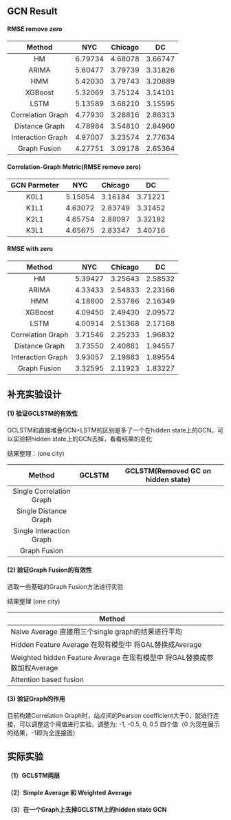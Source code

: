 ## GCN Result

#### RMSE remove zero


| Method | NYC | Chicago | DC |
| :-: | :-: | :-: | :-: |
|HM|6.79734|4.68078|3.66747|
|ARIMA|5.60477|3.79739|3.31826|
|HMM|5.42030|3.79743|3.20889|
|XGBoost|5.32069|3.75124|3.14101|
|LSTM|5.13589|3.68210|3.15595|
|Correlation Graph|4.77930|3.28816|2.86313|
|Distance Graph|4.78984|3.54810|2.84960|
|Interaction Graph|4.97007|3.23574|2.77634|
|Graph Fusion|4.27751|3.09178|2.65364|



#### Correlation-Graph Metric(RMSE remove zero)

| GCN Parmeter |   NYC   | Chicago |   DC    |
| :----------: | :-----: | :-----: | :-----: |
|     K0L1     | 5.15054 | 3.16184 | 3.71221 |
|     K1L1     | 4.63072 | 2.83749 | 3.31452 |
|     K2L1     | 4.65754 | 2.88097 | 3.32182 |
|     K3L1     | 4.65675 | 2.83347 | 3.40716 |

#### RMSE with zero

|      Method       |   NYC   | Chicago |   DC    |
| :---------------: | :-----: | :-----: | :-----: |
|        HM         | 5.39427 | 3.25643 | 2.58532 |
|       ARIMA       | 4.33433 | 2.54833 | 2.23166 |
|        HMM        | 4.18800 | 2.53786 | 2.16349 |
|      XGBoost      | 4.09450 | 2.49430 | 2.09572 |
|       LSTM        | 4.00914 | 2.51368 | 2.17168 |
| Correlation Graph | 3.71546 | 2.25233 | 1.96832 |
|  Distance Graph   | 3.73550 | 2.40881 | 1.94557 |
| Interaction Graph | 3.93057 | 2.19883 | 1.89554 |
|   Graph Fusion    | 3.32595 | 2.11923 | 1.83227 |

## 补充实验设计

#### (1) 验证GCLSTM的有效性

GCLSTM和直接堆叠GCN+LSTM的区别是多了一个在hidden state上的GCN，可以实验把hidden state上的GCN去掉，看看结果的变化

结果整理：(one city)

|          Method          | GCLSTM | GCLSTM(Removed GC on hidden state) |
| :----------------------: | :----: | :--------------------------------: |
| Single Correlation Graph |        |                                    |
|  Single Distance Graph   |        |                                    |
| Single Interaction Graph |        |                                    |
|       Graph Fusion       |        |                                    |

#### (2) 验证Graph Fusion的有效性

选取一些基础的Graph Fusion方法进行实验

结果整理 (one city)

| Method                                                       |      |
| ------------------------------------------------------------ | ---- |
| Naive Average 直接用三个single graph的结果进行平均           |      |
| Hidden Feature Average 在现有模型中 将GAL替换成Average       |      |
| Weighted hidden Feature Average 在现有模型中 将GAL替换成参数加权Average |      |
| Attention based fusion                                       |      |

#### (3) 验证Graph的作用

目前构建Correlation Graph时，站点间的Pearson coefficient大于0，就进行连接，可以调整这个阈值进行实验，调整为: -1, -0.5, 0, 0.5 四个值（0 为现在展示的结果，-1即为全连接图）

## 实际实验

#### （1）GCLSTM两层

#### （2）Simple Average 和 Weighted Average

#### （3）在一个Graph上去掉GCLSTM上的hidden state GCN